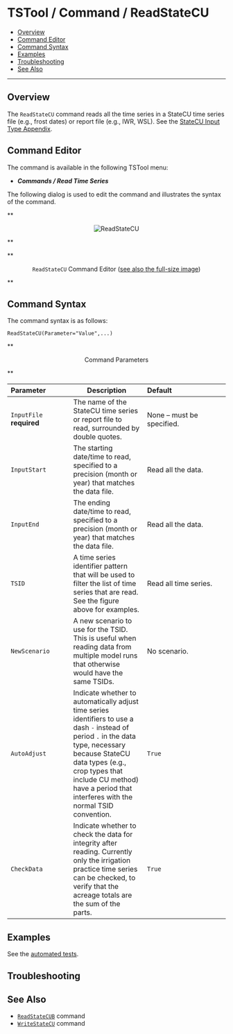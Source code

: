 # TSTool / Command / ReadStateCU #

*   [Overview](#overview)
*   [Command Editor](#command-editor)
*   [Command Syntax](#command-syntax)
*   [Examples](#examples)
*   [Troubleshooting](#troubleshooting)
*   [See Also](#see-also)

-------------------------

## Overview ##

The `ReadStateCU` command reads all the time series in a StateCU time series file
(e.g., frost dates) or report file (e.g., IWR, WSL).
See the [StateCU Input Type Appendix](../../datastore-ref/StateCU/StateCU.md).

## Command Editor ##

The command is available in the following TSTool menu:

*   ***Commands / Read Time Series***

The following dialog is used to edit the command and illustrates the syntax of the command.

**<p style="text-align: center;">
![ReadStateCU](ReadStateCU.png)
</p>**

**<p style="text-align: center;">
`ReadStateCU` Command Editor (<a href="../ReadStateCU.png">see also the full-size image</a>)
</p>**

## Command Syntax ##

The command syntax is as follows:

```text
ReadStateCU(Parameter="Value",...)
```
**<p style="text-align: center;">
Command Parameters
</p>**

|**Parameter**&nbsp;&nbsp;&nbsp;&nbsp;&nbsp;&nbsp;&nbsp;&nbsp;&nbsp;&nbsp;&nbsp;|**Description**|**Default**&nbsp;&nbsp;&nbsp;&nbsp;&nbsp;&nbsp;&nbsp;&nbsp;&nbsp;&nbsp;&nbsp;&nbsp;&nbsp;&nbsp;&nbsp;&nbsp;&nbsp;&nbsp;&nbsp;&nbsp;&nbsp;&nbsp;&nbsp;&nbsp;&nbsp;&nbsp;&nbsp;|
|--------------|-----------------|-----------------|
|`InputFile`<br>**required**|The name of the StateCU time series or report file to read, surrounded by double quotes.|None – must be specified.|
|`InputStart`|The starting date/time to read, specified to a precision (month or year) that matches the data file.|Read all the data.|
|`InputEnd`|The ending date/time to read, specified to a precision (month or year) that matches the data file.|Read all the data.|
|`TSID`|A time series identifier pattern that will be used to filter the list of time series that are read.  See the figure above for examples.|Read all time series.|
|`NewScenario`|A new scenario to use for the TSID.  This is useful when reading data from multiple model runs that otherwise would have the same TSIDs.|No scenario.|
|`AutoAdjust`|Indicate whether to automatically adjust time series identifiers to use a dash `-` instead of period `.` in the data type, necessary because StateCU data types (e.g., crop types that include CU method)  have a period that interferes with the normal TSID convention.|`True`|
|`CheckData`|Indicate whether to check the data for integrity after reading.  Currently only the irrigation practice time series can be checked, to verify that the acreage totals are the sum of the parts. |`True`|

## Examples ##

See the [automated tests](https://github.com/OpenCDSS/cdss-app-tstool-test/tree/master/test/commands/ReadStateCU).

## Troubleshooting ##

## See Also ##

*   [`ReadStateCUB`](../ReadStateCUB/ReadStateCUB.md) command
*   [`WriteStateCU`](../WriteStateCU/WriteStateCU.md) command
